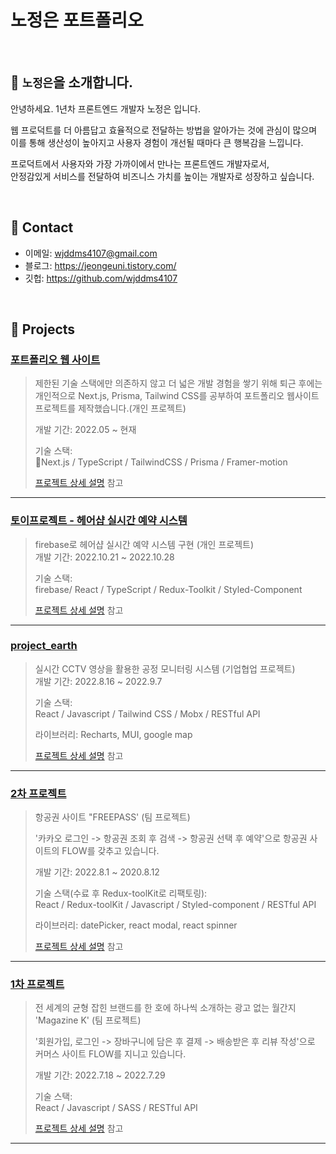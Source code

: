 # 노정은 포트폴리오



</br>

## :pushpin: `노정은`을 소개합니다.
안녕하세요. 1년차 프론트엔드 개발자 노정은 입니다. </br>

웹 프로덕트를 더 아름답고 효율적으로 전달하는 방법을 알아가는 것에 관심이 많으며  </br>
이를 통해 생산성이 높아지고 사용자 경험이 개선될 때마다 큰 행복감을 느낍니다. </br>

프로덕트에서 사용자와 가장 가까이에서 만나는 프론트엔드 개발자로서,  </br>
안정감있게 서비스를 전달하여 비즈니스 가치를 높이는 개발자로 성장하고 싶습니다. </br>

</br>

## :pushpin: Contact
- 이메일: wjddms4107@gmail.com
- 블로그: https://jeongeuni.tistory.com/
- 깃헙: https://github.com/wjddms4107

</br>

## :pushpin: Projects

### [포트폴리오 웹 사이트](https://github.com/wjddms4107/jeongEun_portfolio)
>제한된 기술 스택에만 의존하지 않고 더 넓은 개발 경험을 쌓기 위해 퇴근 후에는 개인적으로 Next.js, Prisma, Tailwind CSS를 공부하여 포트폴리오 웹사이트 프로젝트를 제작했습니다.(개인 프로젝트)
>
>개발 기간: 2022.05 ~ 현재
>
>기술 스택:  
> Next.js / TypeScript / TailwindCSS / Prisma / Framer-motion
>
>[프로젝트 상세 설명](https://github.com/wjddms4107/jeongEun_portfolio) 참고

---

### [토이프로젝트 - 헤어샵 실시간 예약 시스템](https://github.com/wjddms4107/one-people-hairshop_TS)
>firebase로 헤어샵 실시간 예약 시스템 구현 (개인 프로젝트) </br>
>개발 기간: 2022.10.21 ~ 2022.10.28 
>
>기술 스택:  
>firebase/ React / TypeScript / Redux-Toolkit / Styled-Component
>
>
>[프로젝트 상세 설명](https://github.com/wjddms4107/one-people-hairshop_TS) 참고

---

### [project_earth](https://github.com/wjddms4107/project_earth)
>실시간 CCTV 영상을 활용한 공정 모니터링 시스템 (기업협업 프로젝트)  
>개발 기간: 2022.8.16 ~ 2022.9.7
>  
>기술 스택:  
>React / Javascript / Tailwind CSS / Mobx / RESTful API
>
>라이브러리:
> Recharts, MUI, google map
>
>[프로젝트 상세 설명](https://github.com/wjddms4107/project_earth) 참고

---

### [2차 프로젝트](https://github.com/wjddms4107/FREEPASS_jeongeun)
>항공권 사이트 "FREEPASS' (팀 프로젝트)  
>
>'카카오 로그인 -> 항공권 조회 후 검색 -> 항공권 선택 후 예약'으로 항공권 사이트의 FLOW를 갖추고 있습니다.
>
>개발 기간: 2022.8.1 ~ 2020.8.12  
> 
>기술 스택(수료 후 Redux-toolKit로 리팩토링):  
>React / Redux-toolKit / Javascript / Styled-component / RESTful API
>
>라이브러리:
>datePicker, react modal, react spinner
>
>[프로젝트 상세 설명](https://github.com/wjddms4107/FREEPASS_jeongeun) 참고

---

### [1차 프로젝트](https://github.com/wjddms4107/MagazineK_jeongeun)
>전 세계의 균형 잡힌 브랜드를 한 호에 하나씩 소개하는 광고 없는 월간지 'Magazine K' (팀 프로젝트)
>
>'회원가입, 로그인 -> 장바구니에 담은 후 결제 -> 배송받은 후 리뷰 작성'으로 커머스 사이트 FLOW를 지니고 있습니다.
>
>개발 기간: 2022.7.18 ~ 2022.7.29 
>
>기술 스택:  
>React / Javascript / SASS / RESTful API
>
>[프로젝트 상세 설명](https://github.com/wjddms4107/MagazineK_jeongeun) 참고

---












